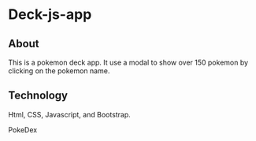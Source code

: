 # Deck-js-app

## About
This is a pokemon deck app. It use a modal to show over 150 pokemon by clicking on the pokemon name.


## Technology
Html, CSS, Javascript, and Bootstrap. 

PokeDex
